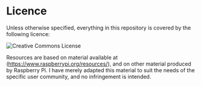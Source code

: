 # Licence

Unless otherwise specified, everything in this repository is covered by the following licence:

![Creative Commons License](http://i.creativecommons.org/l/by-sa/4.0/88x31.png)

Resources are based on material available at (https://www.raspberrypi.org/resources/), and on other material produced by Raspberry Pi. I have merely adapted this material to suit the needs of the specific user community, and no infringement is intended. 
